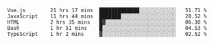<!--START_SECTION:waka-->

```text
Vue.js        21 hrs 17 mins  █████████████░░░░░░░░░░░░   51.71 %
JavaScript    11 hrs 44 mins  ███████░░░░░░░░░░░░░░░░░░   28.52 %
HTML          2 hrs 35 mins   █▓░░░░░░░░░░░░░░░░░░░░░░░   06.30 %
Bash          1 hr 51 mins    █░░░░░░░░░░░░░░░░░░░░░░░░   04.53 %
TypeScript    1 hr 2 mins     ▓░░░░░░░░░░░░░░░░░░░░░░░░   02.52 %
```

<!--END_SECTION:waka-->
